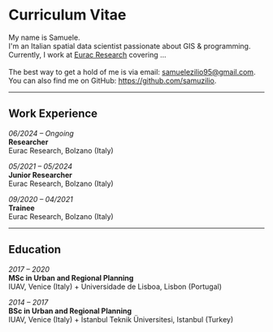 # Curriculum Vitae

My name is Samuele.  
I'm an Italian spatial data scientist passionate about GIS & programming.  
Currently, I work at <u>[Eurac Research](https://www.eurac.edu/en/people/samuele-zilio)</u> covering ...<br><br>
The best way to get a hold of me is via email: <u>samuelezilio95@gmail.com</u>.  
You can also find me on GitHub: <u>https://github.com/samuzilio</u>.

---

## Work Experience


*06/2024 – Ongoing*  
**Researcher**  
Eurac Research, Bolzano (Italy)  

*05/2021 – 05/2024*  
**Junior Researcher**  
Eurac Research, Bolzano (Italy)  

*09/2020 – 04/2021*  
**Trainee**  
Eurac Research, Bolzano (Italy)  

---

## Education

*2017 – 2020*  
**MSc in Urban and Regional Planning**  
IUAV, Venice (Italy) + Universidade de Lisboa, Lisbon (Portugal)  

*2014 – 2017*  
**BSc in Urban and Regional Planning**  
IUAV, Venice (Italy) + İstanbul Teknik Üniversitesi, Istanbul (Turkey)
